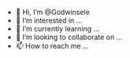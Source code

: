 - 👋 Hi, I’m @Godwinsele
- 👀 I’m interested in ...
- 🌱 I’m currently learning ...
- 💞️ I’m looking to collaborate on ...
- 📫 How to reach me ...

<!---
Godwinsele/Godwinsele is a ✨ special ✨ repository because its `README.md` (this file) appears on your GitHub profile.
You can click the Preview link to take a look at your changes.
--->
